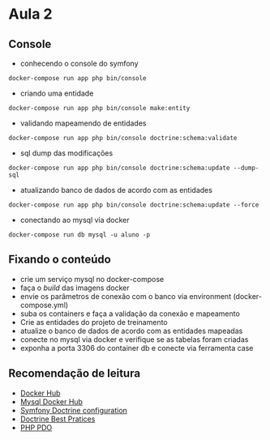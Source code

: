 # Aula 2

## Console
- conhecendo o console do symfony
```
docker-compose run app php bin/console
```

- criando uma entidade
```
docker-compose run app php bin/console make:entity
```

- validando mapeamendo de entidades
```
docker-compose run app php bin/console doctrine:schema:validate
```

- sql dump das modificações
```
docker-compose run app php bin/console doctrine:schema:update --dump-sql
```

- atualizando banco de dados de acordo com as entidades
```
docker-compose run app php bin/console doctrine:schema:update --force
```

- conectando ao mysql via docker
```
docker-compose run db mysql -u aluno -p
```

## Fixando o conteúdo
- crie um serviço mysql no docker-compose
- faça o _build_ das imagens docker
- envie os parâmetros de conexão com o banco via environment (docker-compose.yml)
- suba os containers e faça a validação da conexão e mapeamento
- Crie as entidades do projeto de treinamento
- atualize o banco de dados de acordo com as entidades mapeadas
- conecte no mysql via docker e verifique se as tabelas foram criadas
- exponha a porta 3306 do container db e conecte via ferramenta case

## Recomendação de leitura
- [Docker Hub](https://hub.docker.com/_/mysql/)
- [Mysql Docker Hub](https://hub.docker.com/_/mysql/)
- [Symfony Doctrine configuration](https://symfony.com/doc/current/doctrine.html)
- [Doctrine Best Pratices](https://www.doctrine-project.org/projects/doctrine-orm/en/current/reference/best-practices.html#best-practices)
- [PHP PDO](http://php.net/pdo)
